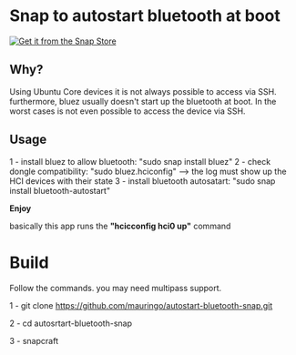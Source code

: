 # Snap to autostart bluetooth at boot

[![Get it from the Snap Store](https://snapcraft.io/static/images/badges/en/snap-store-black.svg)](https://snapcraft.io/bluetooth-autostart)

## Why?
Using Ubuntu Core devices it is not always possible to access via SSH. furthermore, bluez usually doesn't start up the bluetooth at boot. In the worst cases is not even possible to access the device via SSH.

## Usage
 1 - install bluez to allow bluetooth:
        "sudo snap install bluez" 
2 - check dongle compatibility:
     "sudo bluez.hciconfig"   --> the log must show up the HCI devices with their state
3 - install bluetooth autosatart:
 "sudo snap install bluetooth-autostart"
 
**Enjoy**

basically this app runs the **"hcicconfig hci0 up"** command


# Build

Follow the commands. you may need multipass support.


1 - git clone https://github.com/mauringo/autostart-bluetooth-snap.git


2 - cd autosrtart-bluetooth-snap


3 - snapcraft
